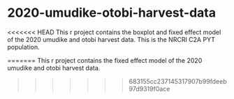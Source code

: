 # 2020-umudike-otobi-harvest-data
<<<<<<< HEAD
This r project contains the boxplot and fixed effect model of the 2020 umudike and otobi harvest data. This is the NRCRI C2A PYT population.

=======
This r project contains the fixed effect model of the 2020 umudike and otobi harvest data. 
>>>>>>> 683155cc237145317907b99fdeeb97d9319f0ace
